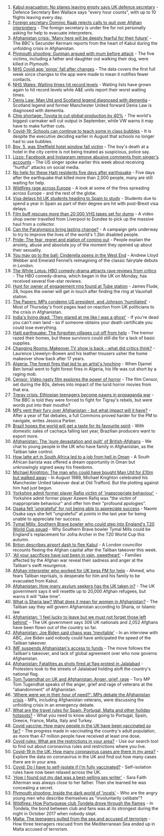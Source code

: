 1. [Kabul evacuation: No planes leaving empty says UK defence secretary](https://www.bbc.co.uk/news/uk-58266555) - Defence Secretary Ben Wallace says "every hour counts", with up to 10 flights leaving every day.
2. [Foreign secretary Dominic Raab rejects calls to quit over Afghan interpreters](https://www.bbc.co.uk/news/uk-58265160) - The foreign secretary is under fire for not personally asking for help to evacuate interpreters.
3. [Afghanistan crisis: 'Many here will be deeply fearful for their future'](https://www.bbc.co.uk/news/world-asia-58262874) - The BBC's Secunder Kermani reports from the heart of Kabul during the unfolding crisis in Afghanistan.
4. [Plymouth shooting: Gunman argued with mum before attack](https://www.bbc.co.uk/news/uk-england-devon-58260590) - The five victims, including a father and daughter out walking their dog, were killed in Plymouth.
5. [NHS Covid app 'pings' fall after changes](https://www.bbc.co.uk/news/technology-58165482) - The data covers the first full week since changes to the app were made to mean it notifies fewer contacts.
6. [NHS Wales: Waiting times hit record levels](https://www.bbc.co.uk/news/uk-wales-58267774) - Waiting lists have grown again to hit record levels while A&E units report their worst waiting times.
7. [Denis Law: Man Utd and Scotland legend diagnosed with dementia](https://www.bbc.co.uk/sport/football/58268041) - Scotland legend and former Manchester United forward Denis Law is diagnosed with dementia.
8. [Chip shortage: Toyota to cut global production by 40%](https://www.bbc.co.uk/news/business-58266794) - The world's biggest carmaker will cut output in September, while VW warns it may have to make further cuts.
9. [Covid-19: Schools can continue to teach some in class bubbles](https://www.bbc.co.uk/news/uk-northern-ireland-58262835) - It is despite the executive deciding earlier in August that schools no longer had to use bubbles.
10. [Boy, 5, was Sheffield hotel window fall victim](https://www.bbc.co.uk/news/uk-england-south-yorkshire-58269533) - The boy's death at a hotel in the city centre is not being treated as suspicious, police say.
11. [Lizzo: Facebook and Instagram remove abusive comments from singer's accounts](https://www.bbc.co.uk/news/entertainment-arts-58267704) - The US singer spoke earlier this week about receiving "hurtful" attacks on social media.
12. [No help for these Haiti residents five days after earthquake](https://www.bbc.co.uk/news/world-latin-america-58264717) - Five days after the earthquake that killed more than 2,000 people, many are still waiting for help.
13. [Wildfires rage across Europe](https://www.bbc.co.uk/news/world-58257998) - A look at some of the fires spreading across Europe - and the rest of the globe.
14. [Visa delays hit UK students heading to Spain to study](https://www.bbc.co.uk/news/education-58247963) - Students due to spend a year in Spain as part of their degree are hit with post-Brexit visa delays.
15. [Film buff rescues more than 20,000 VHS tapes set for dump](https://www.bbc.co.uk/news/uk-scotland-tayside-central-58261702) - A video shop owner travelled from Liverpool to Dundee to pick up the massive haul from a collector.
16. [Can the Paralympics bring lasting change?](https://www.bbc.co.uk/news/uk-58260253) - A campaign gets underway to try to improve the lives of the world's 1.2bn disabled people.
17. [Pride: The fear, regret and elation of coming out](https://www.bbc.co.uk/news/uk-wales-58255735) - People explain the anxiety, abuse and absolute joy of the moment they opened up about their sexuality.
18. [You may go to the ball: Cinderella opens in the West End](https://www.bbc.co.uk/news/entertainment-arts-58260252) - Andrew Lloyd Webber and Emerald Fennel’s reimagining of the classic fairytale debuts in London.
19. [The White Lotus: HBO comedy-drama attracts rave reviews from critics](https://www.bbc.co.uk/news/entertainment-arts-58254855) - The HBO comedy-drama, which began in the UK on Monday, has received several five-star reviews.
20. [Hunt for owner of engagement ring found at Tube station](https://www.bbc.co.uk/news/uk-england-london-58235968) - James Flude, 28, hopes the owner will get in touch after finding the ring at Vauxhall station.
21. [The Papers: MPs condemn US president, and Johnson 'humiliated'](https://www.bbc.co.uk/news/blogs-the-papers-58264267) - Most of Thursday's front pages lead on reaction from UK politicians to the crisis in Afghanistan.
22. [India's living dead: 'They stared at me like I was a ghost'](https://www.bbc.co.uk/news/stories-58259497) - If you're dead you can't own land - so if someone obtains your death certificate you could lose everything.
23. [Haiti earthquake: The forgotten villages cut off from help](https://www.bbc.co.uk/news/world-latin-america-58245047) - The tremor razed their homes, but these survivors could still die for a lack of basic supplies.
24. [Changing Rooms: Makeover TV show is back - what did critics think?](https://www.bbc.co.uk/news/entertainment-arts-58267000) - Laurence Llewelyn-Bowen and his leather trousers usher the home makeover show back after 17 years.
25. [Algeria: The forest fires that led to an artist's lynching](https://www.bbc.co.uk/news/world-africa-58260855) - When Djamel Ben Ismail went to fight forest fires in Algeria, his life was cut short by a raging mob.
26. [Censor: Video nasty film explores the power of horror](https://www.bbc.co.uk/news/entertainment-arts-58246426) - The film Censor, set during the 80s, delves into impact of the lurid horror movies from that era.
27. [Tigray crisis: Ethiopian teenagers become pawns in propaganda war](https://www.bbc.co.uk/news/world-africa-58189395) - The BBC is told they were forced to fight for Tigray's rebels, but were words put into their mouths?
28. [MPs vent their fury over Afghanistan - but what impact will it have?](https://www.bbc.co.uk/news/uk-politics-58256616) - After a year of flat debates, a full Commons proved harder for the PM to navigate, writes Jessica Parker.
29. [Brazil hopes the world will get a taste for its favourite spirit](https://www.bbc.co.uk/news/business-58241729) - With domestic sales of cachaça falling last year, Brazilian producers want to export more.
30. [Afghanistan: The 'pure devastation and guilt' of British-Afghans](https://www.bbc.co.uk/news/newsbeat-58242443) - We chat to young people in the UK who have family in Afghanistan, as the Taliban take control.
31. [How latte art in South Africa led to a job from hell in Oman](https://www.bbc.co.uk/news/world-africa-57990393) - A South African barista was offered a dream opportunity in Oman but unknowingly signed away his freedoms.
32. [Michael Knighton: The man who could have bought Man Utd for £10m but walked away](https://www.bbc.co.uk/sport/football/58233755) - In August 1989, Michael Knighton celebrated his Manchester United takeover deal at Old Trafford. But the plotting against him had just begun.
33. [Yorkshire admit former player Rafiq victim of 'inappropriate behaviour'](https://www.bbc.co.uk/sport/cricket/58269449) - Yorkshire admit former player Azeem Rafiq was "the victim of inappropriate behaviour" and offer him their "profound apologies".
34. [Osaka felt 'ungrateful' for not being able to appreciate success](https://www.bbc.co.uk/sport/tennis/58264090) - Naomi Osaka says she felt "ungrateful" at points in the last year for being unable to appreciate her success.
35. [Tymal Mills: Southern Brave bowler who could step into England's T20 World Cup squad](https://www.bbc.co.uk/sport/cricket/58218715) - Why Southern Brave bowler Tymal Mills could be England's replacement for Jofra Archer in the T20 World Cup this autumn.
36. [Briton describes airport dash to flee Kabul](https://www.bbc.co.uk/news/uk-58266554) - A London councillor recounts fleeing the Afghan capital after the Taliban takeover this week.
37. ['All your sacrifices have just been in vain, sweetheart'](https://www.bbc.co.uk/news/uk-58267755) - Families affected by the Afghan war reveal their sadness and anger at the Taliban's swift resurgence.
38. [Afghan interpreter who worked for UK begs PM for help](https://www.bbc.co.uk/news/uk-58264397) - Ahmed, who fears Taliban reprisals, is desperate for him and his family to be evacuated from Kabul.
39. [Afghanistan: How many asylum seekers has the UK taken in?](https://www.bbc.co.uk/news/uk-58245684) - The UK government says it will resettle up to 20,000 Afghan refugees, but warns it will "take time".
40. [What is Sharia law? What does it mean for women in Afghanistan?](https://www.bbc.co.uk/news/world-27307249) - The Taliban say they will govern Afghanistan according to Sharia, or Islamic law
41. [Afghanistan: 'I feel lucky to leave but we must not forget those left behind'](https://www.bbc.co.uk/news/uk-58259520) - The UK government says 306 UK nationals and 2,052 Afghans have been flown out of the country so far.
42. [Afghanistan: Joe Biden said chaos was 'inevitable'](https://www.bbc.co.uk/news/world-us-canada-58264718) - In an interview with ABC, Joe Biden said nobody could have anticipated the speed of the Taliban takeover.
43. [IMF suspends Afghanistan's access to funds](https://www.bbc.co.uk/news/business-58263525) - The move follows the Taliban's takeover, and lack of global agreement over who now governs Afghanistan.
44. [Afghanistan: Fatalities as shots fired at flag protest in Jalalabad](https://www.bbc.co.uk/news/world-asia-58255118) - Protesters took to the streets of Jalalabad holding aloft the country's national flag.
45. [Tom Tugendhat on UK and Afghanistan: Anger, grief, rage](https://www.bbc.co.uk/news/uk-politics-58259509) - Tory MP Tom Tugendhat speaks of the anger, grief and rage of veterans at the "abandonment" of Afghanistan.
46. ['Where were we in their hour of need?': MPs debate the Afghanistan crisis](https://www.bbc.co.uk/news/uk-politics-58257781) - MPs, including Afghanistan veterans, were discussing the unfolding crisis in an emergency debate.
47. [What are the travel rules for Spain, Portugal, Malta and other holiday hotspots?](https://www.bbc.co.uk/news/explainers-56997931) - What you need to know about going to Portugal, Spain, Greece, France, Malta, Italy and Turkey.
48. [Covid vaccine: How many people in the UK have been vaccinated so far?](https://www.bbc.co.uk/news/health-55274833) - The progress made in vaccinating the country's adult population, as more than 47 million people have received at least one dose.
49. [Covid rules: What are the restrictions in your area?](https://www.bbc.co.uk/news/uk-54373904) - Use our search tool to find out about coronavirus rules and restrictions where you live.
50. [Covid-19 in the UK: How many coronavirus cases are there in my area?](https://www.bbc.co.uk/news/uk-51768274) - Explore the data on coronavirus in the UK and find out how many cases there are in your area.
51. [Covid: Do I have to self-isolate if I'm fully vaccinated?](https://www.bbc.co.uk/news/explainers-54239922) - Self-isolation rules have now been relaxed across the UK.
52. ['How I found out my dad was a best-selling sex writer'](https://www.bbc.co.uk/news/stories-58171940) - Sara Faith Alterman was always close to her father. Then she learned he was concealing a secret.
53. [Plymouth shooting: Inside the dark world of 'incels'](https://www.bbc.co.uk/news/blogs-trending-44053828) - Who are the angry young men who describe themselves as "involuntarily celibate"?
54. [Wildfires: How Portuguese club Tondela drove through the flames](https://www.bbc.co.uk/sport/football/58101546) - In Tondela, the bond between club and fans was at its strongest during the night in October 2017 when nobody slept.
55. [Malta: The teenagers pulled from the sea and accused of terrorism](https://www.bbc.co.uk/news/world-57988934) - How three teenagers rescued from the Mediterranean Sea ended up in Malta accused of terrorism.
